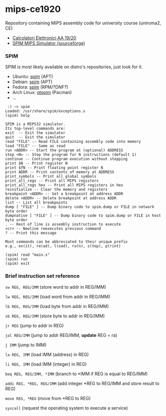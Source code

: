 # mips-ce1920
Repository containing MIPS assembly code for university course (uniroma2, CE)

 * [Calcolatori Elettronici AA 19/20](http://www.ce.uniroma2.it/courses/ce1920/)
 * [SPIM MIPS Simulator (sourceforge)](http://spimsimulator.sourceforge.net/)
 
### SPIM
SPIM is most likely available on distro's repositories, just look for it.

 * Ubuntu: [spim](https://packages.ubuntu.com/search?keywords=spim) (APT)
 * Debian: [spim](https://packages.debian.org/search?keywords=spim) (APT)
 * Fedora: [spim](https://rpmfind.net/linux/rpm2html/search.php?query=spim) (RPM/?DNF?)
 * Arch Linux: [qtspim](https://www.archlinux.org/packages/community/x86_64/qtspim/) (Pacman)
 * ...
 
```
 :) ~> spim
Loaded: /usr/share/spim/exceptions.s
(spim) help

SPIM is a MIPS32 simulator.
Its top-level commands are:
exit  -- Exit the simulator
quit  -- Exit the simulator
read "FILE" -- Read FILE containing assembly code into memory
load "FILE" -- Same as read
run <ADDR> -- Start the program at (optional) ADDRESS
step <N> -- Step the program for N instructions (default 1)
continue -- Continue program execution without stepping
print $N -- Print register N
print $fN -- Print floating point register N
print ADDR -- Print contents of memory at ADDRESS
print_symbols -- Print all global symbols
print_all_regs -- Print all MIPS registers
print_all_regs hex -- Print all MIPS registers in hex
reinitialize -- Clear the memory and registers
breakpoint <ADDR> -- Set a breakpoint at address ADDR
delete <ADDR> -- Delete breakpoint at address ADDR
list -- List all breakpoints
dump [ "FILE" ] -- Dump binary code to spim.dump or FILE in network byte order
dumpnative [ "FILE" ] -- Dump binary code to spim.dump or FILE in host byte order
. -- Rest of line is assembly instruction to execute
<cr> -- Newline reexecutes previous command
? -- Print this message

Most commands can be abbreviated to their unique prefix
e.g., ex(it), re(ad), l(oad), ru(n), s(tep), p(rint)

(spim) read "main.s"
(spim) run
(spim) exit
```

### Brief instruction set reference

 ```sw REG, REG/IMM``` (store word to addr in REG/IMM)
 
 ```lw REG, REG/IMM``` (load word from addr in REG/IMM)
 
 ```lb REG, REG/IMM``` (load byte from addr in REG/IMM)
 
 ```sb REG, REG/IMM``` (store byte to addr in REG/IMM)
 
 ```jr REG``` (jump to addr in REG)

 ```jal REG/IMM``` (jump to addr REG/IMM, **update** REG = ra)
 
 ```j IMM``` (jump to IMM)

 ```la REG, IMM``` (load IMM (address) in REG)

 ```li REG, IMM``` (load IMM (integer) in REG)

 ```beq REG, REG/IMM, *IMM``` (branch to *IMM if REG is equal to REG/IMM)
 
 ```addi REG, *REG, REG/IMM``` (add integer *REG to REG/IMM and store result to REG)
 
 ```move REG, *REG``` (move from *REG to REG)
 
 ```syscall``` (request the operating system to execute a service)

